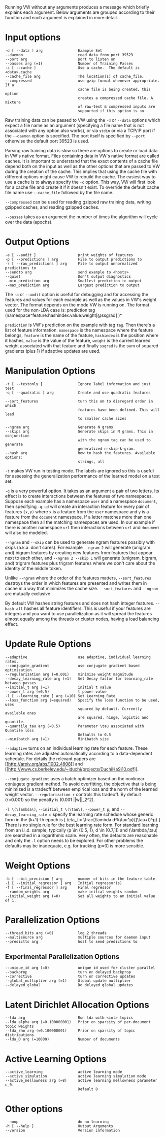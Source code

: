 Running VW without any arguments produces a message which briefly explains each argument. Below arguments are grouped according to their function and each argument is explained in more detail.

# Input options
    -d [ --data ] arg                Example Set
    --daemon                         read data from port 39523
    --port arg                       port to listen on
    --passes arg (=1)                Number of Training Passes
    -c [ --cache ]                   Use a cache.  The default is <data>.cache
    --cache_file arg                 The location(s) of cache_file.
    --compressed                     use gzip format whenever appropriate. If a 
                                     cache file is being created, this option 
                                     creates a compressed cache file. A mixture 
                                     of raw-text & compressed inputs are 
                                     supported if this option is on

Raw training data can be passed to VW using the `-d` or `--data` options which expect a file name as an argument (specifying a file name that is not associated with any option also works), or via `stdin` or via a TCP/IP port if the `--daemon` option is specified. The port itself is specified by `--port` otherwise the default port 39523 is used. 

Parsing raw training data is slow so there are options to create or load data in VW's native format. Files containing data in VW's native format are called caches. It is important to understand that the exact contents of a cache file depend both on the input as well as the other options that are passed to VW during the creation of the cache. This implies that using the cache file with different options might cause VW to rebuild the cache. The easiest way to use a cache is to always specify the `-c` option. This way, VW will first look for a cache file and create it if it doesn't exist. To override the default cache file name use `--cache_file` followed by the file name.

`--compressed` can be used for reading gzipped raw training data, writing gzipped caches, and reading gzipped caches.

`--passes` takes as an argument the number of times the algorithm will cycle over the data (epochs). 

# Output Options
    -a [ --audit ]                   print weights of features  
    -p [ --predictions ] arg         File to output predictions to
    -r [ --raw_predictions ] arg     File to output unnormalized predictions to
    --sendto arg                     send example to <hosts>
    --quiet                          Don't output diagnostics
    --min_prediction arg             Smallest prediction to output
    --max_prediction arg             Largest prediction to output

The `-a` or `--audit` option is useful for debugging and for accessing the features and values for each example as well as the values in VW's weight vector. The format depends on the mode VW is running on. The format used for the non-LDA case is: 
    prediction tag (namespace^feature:hashindex:value:weight[@ssgrad] )*

`prediction` is VW's prediction on the example with tag `tag`. Then there's a list of feature information. `namespace` is the namespace where the feature belongs, `feature` is the name of the feature, `hashindex` is the position where it hashes, `value` is the value of the feature, `weight` is the current learned weight associated with that feature and finally `ssgrad` is the sum of squared gradients (plus 1) if adaptive updates are used.

# Manipulation Options
    -t [ --testonly ]                Ignore label information and just test
    -q [ --quadratic ] arg           Create and use quadratic features

    --sort_features                  turn this on to disregard order in which 
                                     features have been defined. This will lead 
                                     to smaller cache sizes

    --ngram arg                      Generate N grams
    --skips arg                      Generate skips in N grams. This in conjunction 
                                     with the ngram tag can be used to generate 
                                     generalized n-skip-k-gram.
    --hash arg                       how to hash the features. Available options:
                                     strings, all

`-t` makes VW run in testing mode. The labels are ignored so this is useful for assessing the generalization performance of the learned model on a test set.

`-q` is a very powerful option. It takes as an argument a pair of two letters. Its effect is to create interactions between the features of two namespaces. Suppose each example has a namespace `user` and a namespace `document`, then specifying `-q ud` will create an interaction feature for every pair of features `(x,y)` where `x` is a feature from the `user` namespace and `y` is a feature from the `document` namespace. If a letter matches more than one namespace then all the matching namespaces are used. In our example if there is another namespace `url` then interactions between `url` and `document` will also be modeled.

`--ngram` and `--skip` can be used to generate ngram features possibly with skips (a.k.a. don't cares). For example `--ngram 2` will generate (unigram and) bigram features by creating new features from features that appear next to each other, and  `--ngram 2 --skip 1` will generate (unigram, bigram, and) trigram features plus trigram features where we don't care about the identity of the middle token.

Unlike `--ngram` where the order of the features matters, `--sort_features` destroys the order in which features are presented and writes them in cache in a way that minimizes the cache size. `--sort_features` and `--ngram` are mutually exclusive

By default VW hashes string features and does not hash integer features. `--hash all` hashes all feature identifiers. This is useful if your features are integers and you want to use parallelization as it will spread the features almost equally among the threads or cluster nodes, having a load balancing effect.

# Update Rule Options
    --adaptive                       use adaptive, individual learning rates.
    --conjugate_gradient             use conjugate gradient based optimization
    --regularization arg (=0.001)    minimize weight magnitude
    --decay_learning_rate arg (=1)   Set Decay factor for learning_rate between passes
    --initial_t arg (=1)             initial t value
    --power_t arg (=0.5)             t power value
    -l [ --learning_rate ] arg (=10) Set Learning Rate
    --loss_function arg (=squared)   Specify the loss function to be used, uses 
                                     squared by default. Currently available ones
                                     are squared, hinge, logistic and quantile.
    --quantile_tau arg (=0.5)        Parameter \tau associated with Quantile loss
                                     Defaults to 0.5
    --minibatch arg (=1)             Minibatch size

`--adaptive` turns on an individual learning rate for each feature. These learning rates are adjusted automatically according to a data-dependent schedule. For details the relevant papers are [[http://arxiv.org/abs/1002.4908]] and [[http://www.cs.berkeley.edu/~jduchi/projects/DuchiHaSi10.pdf]].

`--conjugate_gradient` uses a batch optimizer based on the nonlinear conjugate gradient method. To avoid overfitting, the objective that is being minimized is a tradeoff between empirical loss and the norm of the learned weight vector. `--regularization r`  controls this tradeoff. By default \(r=0.001\) so the penalty is \(0.001 ||w||_2^2\).   

`-l \(\lambda\)`, `--initial_t \(\tau\)`, `--power_t p`, and `--decay_learning_rate d` specify the learning rate schedule whose generic form in the \(k+1\)-th epoch is 
\[
\eta_t = \frac{\lambda d^k\tau^p}{(\tau+t)^p}
\]
There is no single rule for the best learning rate form. For standard learning from an i.i.d. sample,
typically \(p \in \{0.5, 1\}, d \in [0.7,1]\) and \(\lambda,\tau\) are searched in a logarithmic scale. Very often, the defaults are reasonable and only the `-l` option needs to be explored. For other problems the defaults may be inadequate, e.g. for tracking \(p=0\) is more sensible.   
  
# Weight Options
    -b [ --bit_precision ] arg       number of bits in the feature table
    -i [ --initial_regressor ] arg   Initial regressor(s)
    -f [ --final_regressor ] arg     Final regressor
    --random_weights arg             make initial weights random
    --initial_weight arg (=0)        Set all weights to an initial value of 1.

# Parallelization Options
    --thread_bits arg (=0)           log_2 threads
    --multisource arg                multiple sources for daemon input
    --predictto arg                  host to send predictions to

## Experimental Parallelization Options
    --unique_id arg (=0)             unique id used for cluster parallel
    --backprop                       turn on delayed backprop
    --corrective                     turn on corrective updates
    --global_multiplier arg (=1)     Global update multiplier
    --delayed_global                 Do delayed global updates

# Latent Dirichlet Allocation Options
    --lda arg                        Run lda with <int> topics
    --lda_alpha arg (=0.100000001)   Prior on sparsity of per-document topic weights
    --lda_rho arg (=0.100000001)     Prior on sparsity of topic distributions
    --lda_D arg (=10000)             Number of documents

# Active Learning Options
    --active_learning                active learning mode
    --active_simulation              active learning simulation mode
    --active_mellowness arg (=8)     active learning mellowness parameter c_0. 
                                     Default 8
# Other options
    --noop                           do no learning
    -h [ --help ]                    Output Arguments
    --version                        Version information

  

 




  




  


 
  

 




 